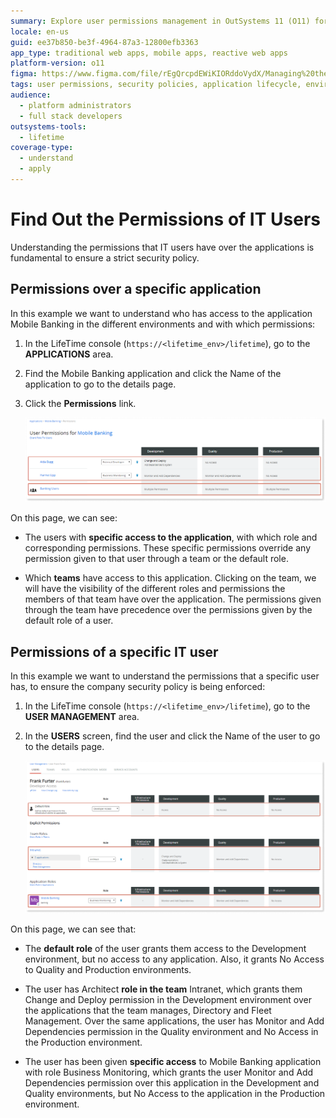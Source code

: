 ```yaml
---
summary: Explore user permissions management in OutSystems 11 (O11) for IT users across applications and environments.
locale: en-us
guid: ee37b850-be3f-4964-87a3-12800efb3363
app_type: traditional web apps, mobile apps, reactive web apps
platform-version: o11
figma: https://www.figma.com/file/rEgQrcpdEWiKIORddoVydX/Managing%20the%20Applications%20Lifecycle?node-id=267:89
tags: user permissions, security policies, application lifecycle, environment management, role-based access control
audience:
  - platform administrators
  - full stack developers
outsystems-tools:
  - lifetime
coverage-type:
  - understand
  - apply
---
```


# Find Out the Permissions of IT Users

Understanding the permissions that IT users have over the applications is fundamental to ensure a strict security policy.

## Permissions over a specific application

In this example we want to understand who has access to the application Mobile Banking in the different environments and with which permissions:

1. In the LifeTime console (`https://<lifetime_env>/lifetime`), go to the **APPLICATIONS** area.

1. Find the Mobile Banking application and click the Name of the application to go to the details page.

1. Click the **Permissions** link.  

    ![Screenshot showing user permissions for the Mobile Banking application in the LifeTime console.](images/users-permissions-app-lt.png "Application Permissions Overview")

On this page, we can see:

* The users with **specific access to the application**, with which role and corresponding permissions. These specific permissions override any permission given to that user through a team or the default role.

* Which **teams** have access to this application. Clicking on the team, we will have the visibility of the different roles and permissions the members of that team have over the application. The permissions given through the team have precedence over the permissions given by the default role of a user.

## Permissions of a specific IT user 

In this example we want to understand the permissions that a specific user has, to ensure the company security policy is being enforced:

1. In the LifeTime console (`https://<lifetime_env>/lifetime`), go to the **USER MANAGEMENT** area.

1. In the **USERS** screen, find the user and click the Name of the user to go to the details page.  

    ![Screenshot detailing specific user permissions within the LifeTime console, including roles and access levels across environments.](images/users-permissions-user-lt.png "IT User Permissions Detail")

On this page, we can see that:

* The **default role** of the user grants them access to the Development environment, but no access to any application. Also, it grants No Access to Quality and Production environments.

* The user has Architect **role in the team** Intranet, which grants them Change and Deploy permission in the Development environment over the applications that the team manages, Directory and Fleet Management. Over the same applications, the user has Monitor and Add Dependencies permission in the Quality environment and No Access in the Production environment.

* The user has been given **specific access** to Mobile Banking application with role Business Monitoring, which grants the user Monitor and Add Dependencies permission over this application in the Development and Quality environments, but No Access to the application in the Production environment.
